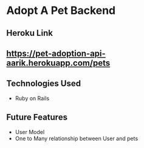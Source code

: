 # Adopt A Pet Backend

## Heroku Link

## https://pet-adoption-api-aarik.herokuapp.com/pets

## Technologies Used

- Ruby on Rails

## Future Features

- User Model
- One to Many relationship between User and pets
